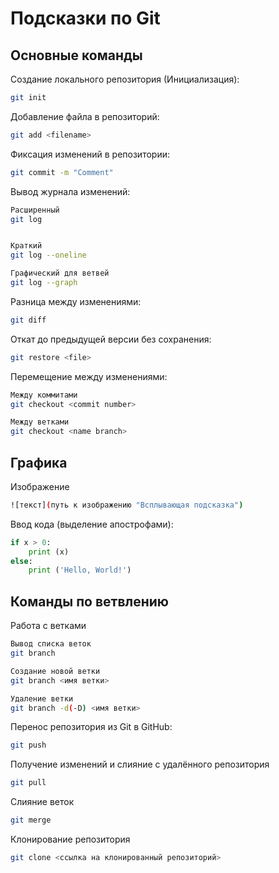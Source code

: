 # Подсказки по Git
## Основные команды

Создание локального репозитория (Инициализация):
```sh
git init
```
Добавление файла в репозиторий:
```sh
git add <filename>
```

Фиксация изменений в репозитории:
```sh
git commit -m "Сomment"
```

Вывод журнала изменений:
```sh
Расширенный
git log


Краткий
git log --oneline

Графический для ветвей
git log --graph
```

Разница между изменениями:
```sh
git diff
```

Откат до предыдущей версии без сохранения:
```sh
git restore <file>
```

Перемещение между изменениями: 
```sh
Между коммитами
git checkout <commit number>

Между ветками
git checkout <name branch>
```

## Графика

Изображение
```sh
![текст](путь к изображению "Всплывающая подсказка")
```

Ввод кода (выделение апострофами):
```python (название языка)
if x > 0:
	print (x)
else:
	print ('Hello, World!')
```

## Команды по ветвлению

Работа с ветками 
```sh
Вывод списка веток 
git branch

Создание новой ветки
git branch <имя ветки>

Удаление ветки
git branch -d(-D) <имя ветки>
```

Перенос репозитория из Git в GitHub:
```sh
git push
```

Получение изменений и слияние с удалённого репозитория
```sh
git pull
```

Слияние веток
```sh
git merge
```

Клонирование репозитория 
```sh
git clone <ссылка на клонированный репозиторий>
```

